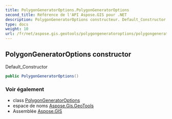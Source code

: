```yaml
---
title: PolygonGeneratorOptions.PolygonGeneratorOptions
second_title: Référence de l'API Aspose.GIS pour .NET
description: PolygonGeneratorOptions constructeur. Default_Constructor
type: docs
weight: 10
url: /fr/net/aspose.gis.geotools/polygongeneratoroptions/polygongeneratoroptions/
---
```

## PolygonGeneratorOptions constructor

Default_Constructor

```csharp
public PolygonGeneratorOptions()
```

### Voir également

* class [PolygonGeneratorOptions](../)
* espace de noms [Aspose.Gis.GeoTools](../../polygongeneratoroptions/)
* Assemblée [Aspose.GIS](../../../)


